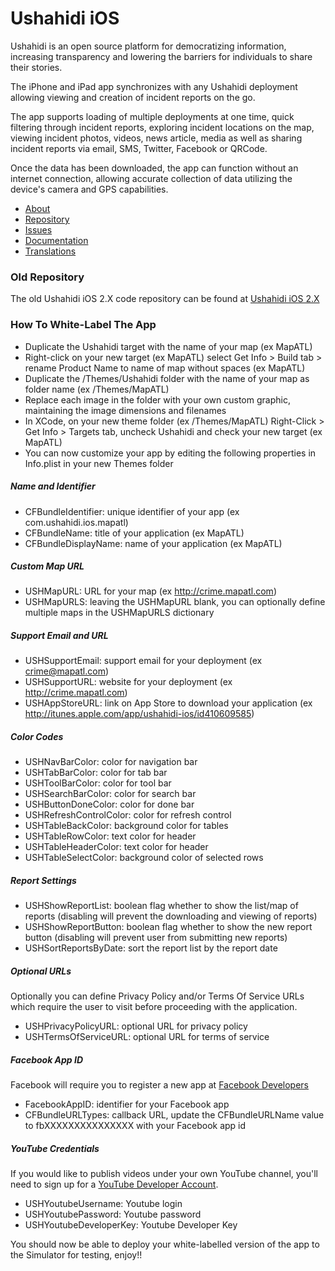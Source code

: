 # Ushahidi iOS #

Ushahidi is an open source platform for democratizing information, increasing transparency and lowering the barriers for individuals to share their stories. 

The iPhone and iPad app synchronizes with any Ushahidi deployment allowing viewing and creation of incident reports on the go. 

The app supports loading of multiple deployments at one time, quick filtering through incident reports, exploring incident locations on the map, viewing incident photos, videos, news article, media as well as sharing incident reports via email, SMS, Twitter, Facebook or QRCode. 

Once the data has been downloaded, the app can function without an internet connection, allowing accurate collection of data utilizing the device's camera and GPS capabilities.

* [About](http://www.ushahidi.com)
* [Repository](http://github.com/ushahidi/Ushahidi_iPhone)
* [Issues](https://github.com/ushahidi/ushahidi_iphone/issues)
* [Documentation](http://wiki.ushahidi.com/display/WIKI/Public+API)
* [Translations](https://www.transifex.com/projects/p/ushahidi-ios/)

### Old Repository ###
The old Ushahidi iOS 2.X code repository can be found at [Ushahidi iOS 2.X](https://github.com/ushahidi/Ushahidi_iPhone/Old)

### How To White-Label The App ###
* Duplicate the Ushahidi target with the name of your map (ex MapATL)
* Right-click on your new target (ex MapATL) select Get Info > Build tab > rename Product Name to name of map without spaces (ex MapATL)
* Duplicate the /Themes/Ushahidi folder with the name of your map as folder name (ex /Themes/MapATL)
* Replace each image in the folder with your own custom graphic, maintaining the image dimensions and filenames
* In XCode, on your new theme folder (ex /Themes/MapATL) Right-Click > Get Info > Targets tab, uncheck Ushahidi and check your new target (ex MapATL)
* You can now customize your app by editing the following properties in Info.plist in your new Themes folder

##### Name and Identifier #####
* CFBundleIdentifier: unique identifier of your app (ex com.ushahidi.ios.mapatl)
* CFBundleName: title of your application (ex MapATL)
* CFBundleDisplayName: name of your application (ex MapATL)

##### Custom Map URL #####
* USHMapURL: URL for your map (ex http://crime.mapatl.com)
* USHMapURLS: leaving the USHMapURL blank, you can optionally define multiple maps in the USHMapURLS dictionary

##### Support Email and URL #####
* USHSupportEmail: support email for your deployment (ex crime@mapatl.com)
* USHSupportURL: website for your deployment (ex http://crime.mapatl.com)
* USHAppStoreURL: link on App Store to download your application (ex http://itunes.apple.com/app/ushahidi-ios/id410609585)

##### Color Codes #####
* USHNavBarColor: color for navigation bar 
* USHTabBarColor: color for tab bar 
* USHToolBarColor: color for tool bar 
* USHSearchBarColor: color for search bar
* USHButtonDoneColor: color for done bar
* USHRefreshControlColor: color for refresh control
* USHTableBackColor: background color for tables
* USHTableRowColor: text color for header
* USHTableHeaderColor: text color for header
* USHTableSelectColor: background color of selected rows

##### Report Settings #####
* USHShowReportList: boolean flag whether to show the list/map of reports (disabling will prevent the downloading and viewing of reports)
* USHShowReportButton: boolean flag whether to show the new report button (disabling will prevent user from submitting new reports)
* USHSortReportsByDate: sort the report list by the report date

##### Optional URLs #####
Optionally you can define Privacy Policy and/or Terms Of Service URLs which require the user to visit before proceeding with the application.

* USHPrivacyPolicyURL: optional URL for privacy policy
* USHTermsOfServiceURL: optional URL for terms of service

##### Facebook App ID #####
Facebook will require you to register a new app at [Facebook Developers](https://developers.facebook.com/apps)

* FacebookAppID: identifier for your Facebook app
* CFBundleURLTypes: callback URL, update the CFBundleURLName value to fbXXXXXXXXXXXXXXX with your Facebook app id

##### YouTube Credentials #####
If you would like to publish videos under your own YouTube channel, you'll need to sign up for a [YouTube Developer Account](https://code.google.com/apis/youtube/dashboard/gwt/index.html).

* USHYoutubeUsername: Youtube login
* USHYoutubePassword: Youtube password
* USHYoutubeDeveloperKey: Youtube Developer Key

You should now be able to deploy your white-labelled version of the app to the Simulator for testing, enjoy!!